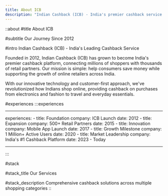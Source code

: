 ```yaml
---
title: About ICB
description: "Indian Cashback (ICB) - India's premier cashback service provider since 2012, committed to helping consumers save money while shopping online across thousands of partner retailers."
---
```


::about
#title
About ICB

#subtitle
Our Journey Since 2012

#intro
Indian Cashback (ICB) - India's Leading Cashback Service

Founded in 2012, Indian Cashback (ICB) has grown to become India's premier cashback platform, connecting millions of shoppers with thousands of retail partners. Our mission is simple: help consumers save money while supporting the growth of online retailers across India.

With our innovative technology and customer-first approach, we've revolutionized how Indians shop online, providing cashback on purchases from electronics and fashion to travel and everyday essentials.

#experiences
:::experiences

---

experiences: - title: Foundation
company: ICB Launch
date: 2012 - title: Expansion
company: 500+ Retail Partners
date: 2015 - title: Innovation
company: Mobile App Launch
date: 2017 - title: Growth Milestone
company: 1 Million+ Active Users
date: 2020 - title: Market Leadership
company: India's #1 Cashback Platform
date: 2023 - Today

---

:::

#stack

#stack_title
Our Services

#stack_description
Comprehensive cashback solutions across multiple shopping categories
::
